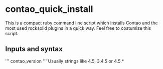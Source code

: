 # contao_quick_install
This is a compact ruby command line script which installs Contao and the most used rocksolid plugins in a quick way.
Feel free to costumize this script.

## Inputs and syntax
'''
contao_version
'''
Usually strings like 4.5, 3.4.5 or 4.5.*